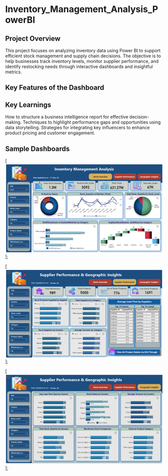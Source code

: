 # Inventory_Management_Analysis_PowerBI

## Project Overview
This project focuses on analyzing inventory data using Power BI to support efficient stock management and supply chain decisions. The objective is to help businesses track inventory levels, monitor supplier performance, and identify restocking needs through interactive dashboards and insightful metrics.

## Key Features of the Dashboard

## Key Learnings
How to structure a business intelligence report for effective decision-making.
Techniques to highlight performance gaps and opportunities using data storytelling.
Strategies for integrating key influencers to enhance product pricing and customer engagement.

## Sample Dashboards

[<img src="https://github.com/Alima39/Inventory_Management_Analysis_PowerBI/blob/main/Dashboard_Images/Stock_Overview.PNG" width="1000"/>];

[<img src="https://github.com/Alima39/Inventory_Management_Analysis_PowerBI/blob/main/Dashboard_Images/Supplier%20Performance.PNG" width="1000"/>];

[<img src="https://github.com/Alima39/Inventory_Management_Analysis_PowerBI/blob/main/Dashboard_Images/Geographic_Insights.PNG" width="1000"/>];
